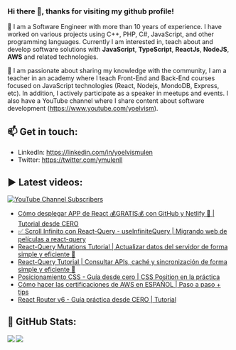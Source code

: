 ### Hi there 👋, thanks for visiting my github profile!

🔭 I am a Software Engineer with more than 10 years of experience. I have worked on various projects using C++, PHP, C#, JavaScript, and other programming languages. Currently I am interested in, teach about and develop software solutions with **JavaScript**, **TypeScript**, **ReactJs**, **NodeJS**, **AWS** and related technologies.

🌱 I am passionate about sharing my knowledge with the community, I am a teacher in an academy where I teach Front-End and Back-End courses focused on JavaScript technologies (React, Nodejs, MondoDB, Express, etc). In addition, I actively participate as a speaker in meetups and events. I also have a YouTube channel where I share content about software development (https://www.youtube.com/yoelvism).

## 📫 Get in touch:
- LinkedIn: https://linkedin.com/in/yoelvismulen
- Twitter: https://twitter.com/ymulenll

## ▶ Latest videos:
<a href="https://www.youtube.com/yoelvism">
  <img alt="YouTube Channel Subscribers" src="https://img.shields.io/youtube/channel/subscribers/UCp28AG2NaDuzyVaAT--2NGQ?style=social">
</a>

<!-- YOUTUBE:START -->
- [Cómo desplegar APP de React 💰GRATIS💰 con GitHub y Netlify 🚀 | Tutorial desde CERO](https://www.youtube.com/watch?v=aCEn6_BHZyI)
- [✅ Scroll Infinito con React-Query - useInfiniteQuery | Migrando web de películas a react-query](https://www.youtube.com/watch?v=zhigY5FrWJs)
- [React-Query Mutations Tutorial | Actualizar datos del servidor de forma simple y eficiente 🚀](https://www.youtube.com/watch?v=X1qo8qEaWLg)
- [React-Query Tutorial | Consultar APIs, caché y sincronización de forma simple y eficiente 🚀](https://www.youtube.com/watch?v=lNkAJCoXg6I)
- [Posicionamiento CSS - Guía desde cero | CSS Position en la práctica](https://www.youtube.com/watch?v=1F_Q5NQBkyU)
- [Cómo hacer las certificaciones de AWS en ESPAÑOL | Paso a paso + tips](https://www.youtube.com/watch?v=5_tJLt8ChYg)
- [React Router v6 - Guía práctica desde CERO | Tutorial](https://www.youtube.com/watch?v=KKXFmzr0nKk)
<!-- YOUTUBE:END -->

## 🔢 GitHub Stats:

<img align="left" src="https://github-readme-stats.vercel.app/api/top-langs/?username=ymulenll&layout=compact" />
<img align="left" src="https://github-readme-stats.vercel.app/api?username=ymulenll&count_private=true&include_all_commits=true&hide=contribs&hide_rank=true" />

<!--
**ymulenll/ymulenll** is a ✨ _special_ ✨ repository because its `README.md` (this file) appears on your GitHub profile.

Here are some ideas to get you started:

- 🔭 I’m currently working on ...
- 🌱 I’m currently learning ...
- 👯 I’m looking to collaborate on ...
- 🤔 I’m looking for help with ...
- 💬 Ask me about ...
- 📫 How to reach me: ...
- 😄 Pronouns: ...
- ⚡ Fun fact: ...
-->
